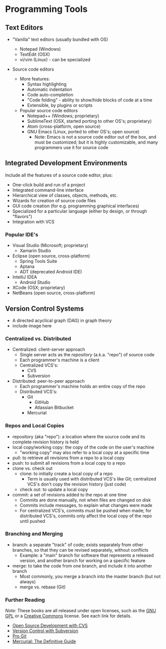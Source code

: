 # Programming Tools #

## Text Editors ##
- "Vanilla" text editors (usually bundled with OS)
    - Notepad (Windows)
    - TextEdit (OSX)
    - vi/vim (Linux) - can be specialized

- Source code editors
    - More features:
        - Syntax highlighting
        - Automatic indentation
        - Code auto-completion
        - "Code folding" - ability to show/hide blocks of code at a time
        - Extensible, by plugins or scripts
    - Popular source code editors
        - Notepad++ (Windows; proprietary)
        - SublimeText (OSX, started porting to other OS's; proprietary)
        - Atom (cross-platform, open source)
        - GNU Emacs (Linux, ported to other OS's; open source)
            - Note: Emacs is not a source code editor out of the box, and must
                be customized; but it is highly customizable, and many
                programmers use it for source code

## Integrated Development Environments ##
Include all the features of a source code editor, plus:
- One-click build and run of a project
- Integrated command-line interface
- Hierarchical view of classes, objects, methods, etc.
- Wizards for creation of source code files
- GUI code creation (for e.g. programming graphical interfaces)
- Specialized for a particular language (either by design, or through "flavors")
- Integration with VCS

### Popular IDE's ###
- Visual Studio (Microsoft; proprietary)
    - Xamarin Studio
- Eclipse (open source, cross-platform)
    - Spring Tools Suite
    - Aptana
    - ADT (deprecated Android IDE)
- IntelliJ IDEA
    - Android Studio
- XCode (OSX; proprietary)
- NetBeans (open source, cross-platform)

## Version Control Systems ##
- A directed acyclical graph (DAG) in graph theory
- include image here

### Centralized vs. Distributed ###
- Centralized: client-server approach
    - Single server acts as the *repository* (a.k.a. "repo") of source code
    - Each programmer's machine is a client
    - Centralized VCS's:
        - CVS
        - Subversion
- Distributed: peer-to-peer approach
    - Each programmer's machine holds an entire copy of the repo
    - Distributed VCS's:
        - Git
            - GitHub
            - Atlassian Bitbucket
        - Mercurial

### Repos and Local Copies ###
- repository (aka "repo"): a location where the source code and its complete
    revision history is held
- local copy/working copy: the copy of the code on the user's machine
    - "working copy" may also refer to a local copy at a specific time
- pull: to retrieve all revisions from a repo to a local copy
- push: to submit all revisions from a local copy to a repo
- clone vs. check out
    - clone: to initially create a local copy of a repo
        - Term is usually used with distributed VCS's like Git; centralized
            VCS's don't copy the revision history (just code)
    - check out: to update a local copy
- commit: a set of revisions added to the repo at one time
    - Commits are done manually, not when files are changed on disk
    - Commits include messages, to explain what changes were made
    - For centralized VCS's, commits must be pushed when made; for distributed
        VCS's, commits only affect the local copy of the repo until pushed

### Branching and Merging ###
- branch: a separate "track" of code; exists separately from other branches,
    so that they can be revised separately, without conflicts
    - Example: a "main" branch for software that represents a released version,
        and another branch for working on a specific feature
- merge: to take the code from one branch, and include it into another branch
    - Most commonly, you merge a branch into the master branch (but not always)
    - merge vs. rebase (Git)

### Further Reading ###
*Note:* These books are all released under open licenses, such as the 
[GNU GPL](https://www.gnu.org/copyleft/gpl.html)
or a [Creative Commons](https://creativecommons.org/) license.
See each link for details.

- [Open Source Development with CVS](http://cvsbook.red-bean.com/)
- [Version Control with Subversion](http://svnbook.red-bean.com/)
- [Pro Git](https://git-scm.com/book)
- [Mercurial: The Definitive Guide](http://hgbook.red-bean.com/)
